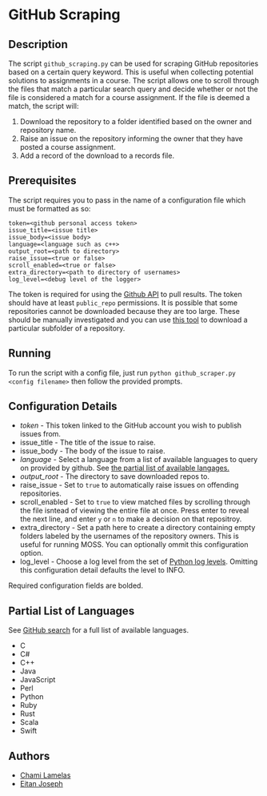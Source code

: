 # GitHub Scraping 

## Description

The script `github_scraping.py` can be used for scraping GitHub repositories based on a certain query keyword. This is useful when collecting potential solutions to assignments in a course. The script allows one to scroll through the files that match a particular search query and decide whether or not the file is considered a match for a course assignment. If the file is deemed a match, the script will: 

1. Download the repository to a folder identified based on the owner and repository name.
2. Raise an issue on the repository informing the owner that they have posted a course assignment.
3. Add a record of the download to a records file. 

## Prerequisites

The script requires you to pass in the name of a configuration file which must be formatted as so: 

```
token=<github personal access token> 
issue_title=<issue title>
issue_body=<issue body> 
language=<language such as c++>
output_root=<path to directory> 
raise_issue=<true or false> 
scroll_enabled=<true or false>
extra_directory=<path to directory of usernames>
log_level=<debug level of the logger>
```

The token is required for using the [Github API](https://docs.github.com/en/rest/search#search-code) to pull results. The token should have at least `public_repo` permissions. It is possible that some repositories cannot be downloaded because they are too large. These should be manually investigated and you can use [this tool](https://download-directory.github.io/) to download a particular subfolder of a repository. 

## Running

To run the script with a config file, just run `python github_scraper.py <config filename>` then follow the provided prompts. 

## Configuration Details
- *token* - This token linked to the GitHub account you wish to publish issues from.
- issue_title - The title of the issue to raise.
- issue_body - The body of the issue to raise.
- *language* - Select a language from a list of available languages to query on provided by github. See [the partial list of available langages.](#partial-list-of-languages)
- *output_root* - The directory to save downloaded repos to.
- raise_issue - Set to `true` to automatically raise issues on offending repositories.
- scroll_enabled - Set to `true` to view matched files by scrolling through the file isntead of viewing the entire file at once. Press enter to reveal the next line, and enter `y` or `n` to make a decision on that repositroy.
- extra_directory - Set a path here to create a directory containing empty folders labeled by the usernames of the repository owners. This is useful for running MOSS. You can optionally ommit this configuration option.
- log_level - Choose a log level from the set of [Python log levels](https://docs.python.org/3/library/logging.html#logging-levels). Omitting this configuration detail defaults the level to INFO.

Required configuration fields are bolded.

## Partial List of Languages
See [GitHub search](https://github.com/search/advanced?q=Sample&type=Repositories) for a full list of available languages.
- C
- C#
- C++
- Java
- JavaScript
- Perl
- Python
- Ruby
- Rust
- Scala
- Swift

## Authors

* [Chami Lamelas](https://github.com/ChamiLamelas)
* [Eitan Joseph](https://github.com/EitanJoseph)
